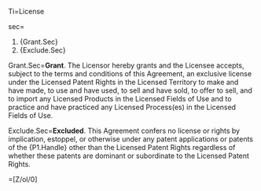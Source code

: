 Ti=License

sec=<ol><li>{Grant.Sec}</li><li>{Exclude.Sec}</li></ol>

Grant.Sec=<b>Grant</b>. The Licensor hereby grants and the Licensee accepts, subject to the terms and conditions of this Agreement, an exclusive license under the Licensed Patent Rights in the Licensed Territory to make and have made, to use and have used, to sell and have sold, to offer to sell, and to import any Licensed Products in the Licensed Fields of Use and to practice and have practiced any Licensed Process(es) in the Licensed Fields of Use.

Exclude.Sec=<b>Excluded</b>. This Agreement confers no license or rights by implication, estoppel, or otherwise under any patent applications or patents of the {P1.Handle} other than the Licensed Patent Rights regardless of whether these patents are dominant or subordinate to the Licensed Patent Rights.

=[Z/ol/0]
